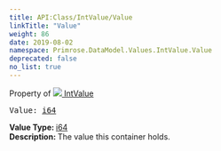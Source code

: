 ```yaml
---
title: API:Class/IntValue/Value
linkTitle: "Value"
weight: 86
date: 2019-08-02
namespace: Primrose.DataModel.Values.IntValue.Value
deprecated: false
no_list: true
---
```

Property of <a href="/docs/api-reference/Class/IntValue"><img src="/icons/silk/value.png"/>&nbsp;IntValue</a>
<pre class="method-declaration">
Value: <a class="type" href="/docs/api-reference/System/Primitives#int64">i64</a></pre>
<b>Value Type: </b>
<a class="type" href="/docs/api-reference/System/Primitives#int64">i64</a>
<br/>
<b>Description: </b>
The value this container holds.

